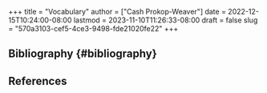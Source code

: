 +++
title = "Vocabulary"
author = ["Cash Prokop-Weaver"]
date = 2022-12-15T10:24:00-08:00
lastmod = 2023-11-10T11:26:33-08:00
draft = false
slug = "570a3103-cef5-4ce3-9498-fde21020fe22"
+++

## Bibliography {#bibliography}

## References

<style>.csl-entry{text-indent: -1.5em; margin-left: 1.5em;}</style><div class="csl-bib-body">
</div>

